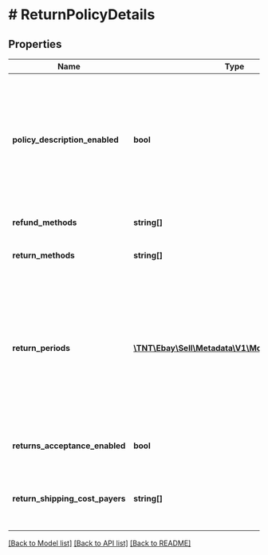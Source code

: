 # # ReturnPolicyDetails

## Properties

Name | Type | Description | Notes
------------ | ------------- | ------------- | -------------
**policy_description_enabled** | **bool** | If set to &lt;code&gt;true&lt;/code&gt;, this flag indicates you can supply a detailed return policy description within your return policy (for example, by populating the &lt;b&gt;returnInstructions&lt;/b&gt; field in the Account API&#39;s &lt;b&gt;createReturnPolicy&lt;/b&gt;). User-supplied return policy details are allowed only in the DE, ES, FR, and IT marketplaces. | [optional]
**refund_methods** | **string[]** | A list of refund methods allowed for the associated category. | [optional]
**return_methods** | **string[]** | A list of return methods allowed for the associated category. | [optional]
**return_periods** | [**\TNT\Ebay\Sell\Metadata\V1\Model\TimeDuration[]**](TimeDuration.md) | A list of return periods allowed for the associated category.  &lt;br&gt;&lt;br&gt;Note that different APIs require you to enter the return period in different ways. For example, the Account API uses the complex &lt;b&gt;TimeDuration&lt;/b&gt; type, which takes two values (a &lt;b&gt;unit&lt;/b&gt; and a &lt;b&gt;value&lt;/b&gt;), whereas the Trading API takes a single value (such as &lt;code&gt;Days_30&lt;/code&gt;). | [optional]
**returns_acceptance_enabled** | **bool** | If set to &lt;code&gt;true&lt;/code&gt;, this flag indicates the seller can configure how they handle domestic returns. | [optional]
**return_shipping_cost_payers** | **string[]** | A list of allowed values for who pays for the return shipping cost.  &lt;br&gt;&lt;br&gt;Note that for SNAD returns, the seller is always responsible for the return shipping cost. | [optional]

[[Back to Model list]](../../README.md#models) [[Back to API list]](../../README.md#endpoints) [[Back to README]](../../README.md)
